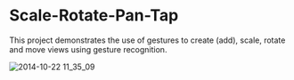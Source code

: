 # Scale-Rotate-Pan-Tap
This project demonstrates the use of gestures to create (add), scale, rotate and move views using gesture recognition.

![2014-10-22 11_35_09](https://gfycat.com/SameUnsteadyAzurevasesponge)
